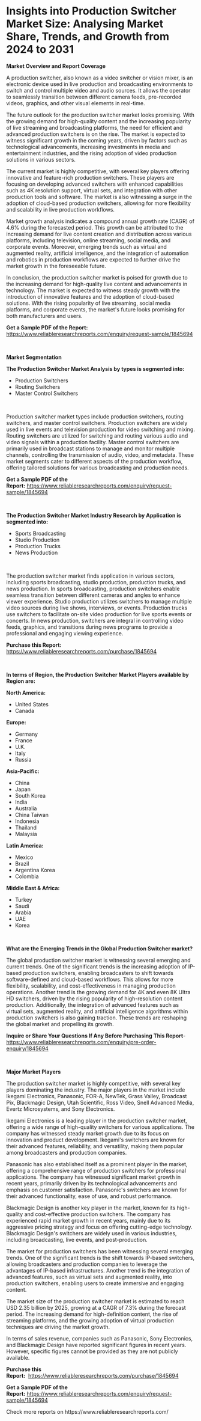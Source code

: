 <p><h1>Insights into Production Switcher Market Size: Analysing Market Share, Trends, and Growth from 2024 to 2031</h1></p><p><strong>Market Overview and Report Coverage</strong></p>
<p><p>A production switcher, also known as a video switcher or vision mixer, is an electronic device used in live production and broadcasting environments to switch and control multiple video and audio sources. It allows the operator to seamlessly transition between different camera feeds, pre-recorded videos, graphics, and other visual elements in real-time.</p><p>The future outlook for the production switcher market looks promising. With the growing demand for high-quality content and the increasing popularity of live streaming and broadcasting platforms, the need for efficient and advanced production switchers is on the rise. The market is expected to witness significant growth in the coming years, driven by factors such as technological advancements, increasing investments in media and entertainment industries, and the rising adoption of video production solutions in various sectors.</p><p>The current market is highly competitive, with several key players offering innovative and feature-rich production switchers. These players are focusing on developing advanced switchers with enhanced capabilities such as 4K resolution support, virtual sets, and integration with other production tools and software. The market is also witnessing a surge in the adoption of cloud-based production switchers, allowing for more flexibility and scalability in live production workflows.</p><p>Market growth analysis indicates a compound annual growth rate (CAGR) of 4.6% during the forecasted period. This growth can be attributed to the increasing demand for live content creation and distribution across various platforms, including television, online streaming, social media, and corporate events. Moreover, emerging trends such as virtual and augmented reality, artificial intelligence, and the integration of automation and robotics in production workflows are expected to further drive the market growth in the foreseeable future.</p><p>In conclusion, the production switcher market is poised for growth due to the increasing demand for high-quality live content and advancements in technology. The market is expected to witness steady growth with the introduction of innovative features and the adoption of cloud-based solutions. With the rising popularity of live streaming, social media platforms, and corporate events, the market's future looks promising for both manufacturers and users.</p></p>
<p><strong>Get a Sample PDF of the Report:</strong> <a href="https://www.reliableresearchreports.com/enquiry/request-sample/1845694">https://www.reliableresearchreports.com/enquiry/request-sample/1845694</a></p>
<p>&nbsp;</p>
<p><strong>Market Segmentation</strong></p>
<p><strong>The Production Switcher Market Analysis by types is segmented into:</strong></p>
<p><ul><li>Production Switchers</li><li>Routing Switchers</li><li>Master Control Switchers</li></ul></p>
<p>&nbsp;</p>
<p><p>Production switcher market types include production switchers, routing switchers, and master control switchers. Production switchers are widely used in live events and television production for video switching and mixing. Routing switchers are utilized for switching and routing various audio and video signals within a production facility. Master control switchers are primarily used in broadcast stations to manage and monitor multiple channels, controlling the transmission of audio, video, and metadata. These market segments cater to different aspects of the production workflow, offering tailored solutions for various broadcasting and production needs.</p></p>
<p><strong>Get a Sample PDF of the Report:</strong>&nbsp;<a href="https://www.reliableresearchreports.com/enquiry/request-sample/1845694">https://www.reliableresearchreports.com/enquiry/request-sample/1845694</a></p>
<p>&nbsp;</p>
<p><strong>The Production Switcher Market Industry Research by Application is segmented into:</strong></p>
<p><ul><li>Sports Broadcasting</li><li>Studio Production</li><li>Production Trucks</li><li>News Production</li></ul></p>
<p>&nbsp;</p>
<p><p>The production switcher market finds application in various sectors, including sports broadcasting, studio production, production trucks, and news production. In sports broadcasting, production switchers enable seamless transition between different cameras and angles to enhance viewer experience. Studio production utilizes switchers to manage multiple video sources during live shows, interviews, or events. Production trucks use switchers to facilitate on-site video production for live sports events or concerts. In news production, switchers are integral in controlling video feeds, graphics, and transitions during news programs to provide a professional and engaging viewing experience.</p></p>
<p><strong>Purchase this Report:</strong>&nbsp; <a href="https://www.reliableresearchreports.com/purchase/1845694">https://www.reliableresearchreports.com/purchase/1845694</a></p>
<p>&nbsp;</p>
<p><strong>In terms of Region, the Production Switcher Market Players available by Region are:</strong></p>
<p>
    <p> <strong> North America: </strong>
        <ul>
            <li>United States</li>
            <li>Canada</li>
        </ul>
        </p> 
    <p> <strong> Europe: </strong>
        <ul>
            <li>Germany</li>
            <li>France</li>
            <li>U.K.</li>
            <li>Italy</li>
            <li>Russia</li>
        </ul>
        </p> 
    <p> <strong> Asia-Pacific: </strong>
        <ul>
            <li>China</li>
            <li>Japan</li>
            <li>South Korea</li>
            <li>India</li>
            <li>Australia</li>
            <li>China Taiwan</li>
            <li>Indonesia</li>
            <li>Thailand</li>
            <li>Malaysia</li>
        </ul>
        </p> 
    <p> <strong> Latin America: </strong>
        <ul>
            <li>Mexico</li>
            <li>Brazil</li>
            <li>Argentina Korea</li>
            <li>Colombia</li>
        </ul>
        </p> 
    <p> <strong> Middle East & Africa: </strong>
        <ul>
            <li>Turkey</li>
            <li>Saudi</li>
            <li>Arabia</li>
            <li>UAE</li>
            <li>Korea</li>
        </ul>
    </p>
    </p>
<p>&nbsp;</p>
<p><strong>What are the Emerging Trends in the Global Production Switcher market?</strong></p>
<p><p>The global production switcher market is witnessing several emerging and current trends. One of the significant trends is the increasing adoption of IP-based production switchers, enabling broadcasters to shift towards software-defined and cloud-based workflows. This allows for more flexibility, scalability, and cost-effectiveness in managing production operations. Another trend is the growing demand for 4K and even 8K Ultra HD switchers, driven by the rising popularity of high-resolution content production. Additionally, the integration of advanced features such as virtual sets, augmented reality, and artificial intelligence algorithms within production switchers is also gaining traction. These trends are reshaping the global market and propelling its growth.</p></p>
<p><strong>Inquire or Share Your Questions If Any Before Purchasing This Report</strong>- <a href="https://www.reliableresearchreports.com/enquiry/pre-order-enquiry/1845694">https://www.reliableresearchreports.com/enquiry/pre-order-enquiry/1845694</a></p>
<p>&nbsp;</p>
<p><strong>Major Market Players</strong></p>
<p><p>The production switcher market is highly competitive, with several key players dominating the industry. The major players in the market include Ikegami Electronics, Panasonic, FOR-A, NewTek, Grass Valley, Broadcast Pix, Blackmagic Design, Utah Scientific, Ross Video, Snell Advanced Media, Evertz Microsystems, and Sony Electronics. </p><p>Ikegami Electronics is a leading player in the production switcher market, offering a wide range of high-quality switchers for various applications. The company has witnessed steady market growth due to its focus on innovation and product development. Ikegami's switchers are known for their advanced features, reliability, and versatility, making them popular among broadcasters and production companies. </p><p>Panasonic has also established itself as a prominent player in the market, offering a comprehensive range of production switchers for professional applications. The company has witnessed significant market growth in recent years, primarily driven by its technological advancements and emphasis on customer satisfaction. Panasonic's switchers are known for their advanced functionality, ease of use, and robust performance.</p><p>Blackmagic Design is another key player in the market, known for its high-quality and cost-effective production switchers. The company has experienced rapid market growth in recent years, mainly due to its aggressive pricing strategy and focus on offering cutting-edge technology. Blackmagic Design's switchers are widely used in various industries, including broadcasting, live events, and post-production.</p><p>The market for production switchers has been witnessing several emerging trends. One of the significant trends is the shift towards IP-based switchers, allowing broadcasters and production companies to leverage the advantages of IP-based infrastructures. Another trend is the integration of advanced features, such as virtual sets and augmented reality, into production switchers, enabling users to create immersive and engaging content.</p><p>The market size of the production switcher market is estimated to reach USD 2.35 billion by 2025, growing at a CAGR of 7.3% during the forecast period. The increasing demand for high-definition content, the rise of streaming platforms, and the growing adoption of virtual production techniques are driving the market growth.</p><p>In terms of sales revenue, companies such as Panasonic, Sony Electronics, and Blackmagic Design have reported significant figures in recent years. However, specific figures cannot be provided as they are not publicly available.</p></p>
<p><strong>Purchase this Report:</strong>&nbsp;&nbsp;<a href="https://www.reliableresearchreports.com/purchase/1845694">https://www.reliableresearchreports.com/purchase/1845694</a></p>
<p></p>
<p><strong>Get a Sample PDF of the Report:</strong>&nbsp;<a href="https://www.reliableresearchreports.com/enquiry/request-sample/1845694">https://www.reliableresearchreports.com/enquiry/request-sample/1845694</a></p>
<p>Check more reports on https://www.reliableresearchreports.com/</p>